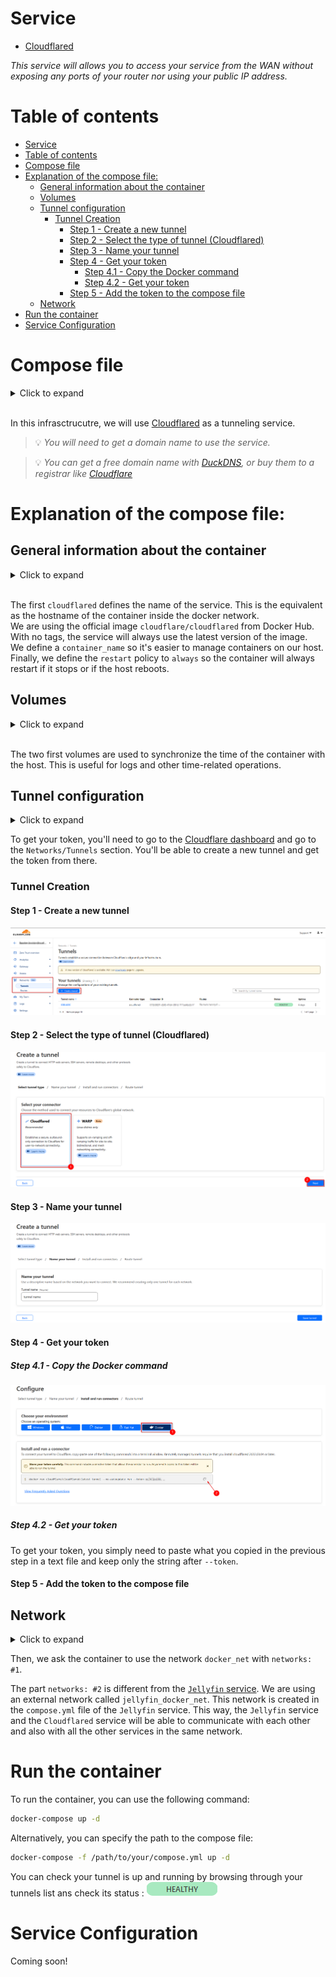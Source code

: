 # Service
- [Cloudflared](https://one.dash.cloudflare.com/5d727414f06a81a09028b3940babbe2b/networks/tunnels)

*This service will allows you to access your service from the WAN without exposing any ports of your router nor using your public IP address.*

# Table of contents

- [Service](#service)
- [Table of contents](#table-of-contents)
- [Compose file](#compose-file)
- [Explanation of the compose file:](#explanation-of-the-compose-file)
  - [General information about the container](#general-information-about-the-container)
  - [Volumes](#volumes)
  - [Tunnel configuration](#tunnel-configuration)
    - [Tunnel Creation](#tunnel-creation)
      - [Step 1 - Create a new tunnel](#step-1---create-a-new-tunnel)
      - [Step 2 - Select the type of tunnel (Cloudflared)](#step-2---select-the-type-of-tunnel-cloudflared)
      - [Step 3 - Name your tunnel](#step-3---name-your-tunnel)
      - [Step 4 - Get your token](#step-4---get-your-token)
        - [Step 4.1 - Copy the Docker command](#step-41---copy-the-docker-command)
        - [Step 4.2 - Get your token](#step-42---get-your-token)
      - [Step 5 - Add the token to the compose file](#step-5---add-the-token-to-the-compose-file)
  - [Network](#network)
- [Run the container](#run-the-container)
- [Service Configuration](#service-configuration)

# Compose file

<details>
<summary>Click to expand</summary>

![compose.yml](./compose.yml)
</details><br>

In this infrasctrucutre, we will use [Cloudflared](https://one.dash.cloudflare.com/5d727414f06a81a09028b3940babbe2b/networks/tunnels) as a tunneling service. <br>

> 💡 *You will need to get a domain name to use the service.*<br>

> 💡 *You can get a free domain name with [DuckDNS](https://www.duckdns.org/), or buy them to a registrar like [Cloudflare](https://cloudflare.com)*


# Explanation of the compose file:

## General information about the container
<details>
<summary>Click to expand</summary>

```yml
---
services:
  cloudflared:
    image: cloudflare/cloudflared
    container_name: cloudflare
    restart: always
    [...]
```
</details><br>

The first `cloudflared` defines the name of the service. This is the equivalent as the hostname of the container inside the docker network.<br>
We are using the official image `cloudflare/cloudflared` from Docker Hub. With no tags, the service will always use the latest version of the image.<br>
We define a `container_name` so it's easier to manage containers on our host.<br>
Finally, we define the `restart` policy to `always` so the container will always restart if it stops or if the host reboots.<br>

## Volumes
<details>
<summary>Click to expand</summary>

```yml
[...]
    volumes:
      - /etc/localtime:/etc/localtime:ro
      - /etc/localtime:/etc/timezone:ro
[...]
```
</details><br>

The two first volumes are used to synchronize the time of the container with the host. This is useful for logs and other time-related operations.<br>

## Tunnel configuration

<details>
<summary>Click to expand</summary>

```yml
[...]
    command: tunnel --no-autoupdate run --token <token_here>
[...]
```
</details>

To get your token, you'll need to go to the [Cloudflare dashboard](https://one.dash.cloudflare.com/) and go to the `Networks/Tunnels` section. You'll be able to create a new tunnel and get the token from there.

### Tunnel Creation

#### Step 1 - Create a new tunnel

![Tunnel Creation](./.attachments/tunnel_creation.png)

#### Step 2 - Select the type of tunnel (Cloudflared)

![Type of tunnel](./.attachments/tunnel_type.png)

#### Step 3 - Name your tunnel

![Name your tunnel](./.attachments/tunnel_name.png)

#### Step 4 - Get your token

##### Step 4.1 - Copy the Docker command

![Copy Docker command](./.attachments/tunnel_command.png)

##### Step 4.2 - Get your token

To get your token, you simply need to paste what you copied in the previous step in a text file and keep only the string after `--token`.

#### Step 5 - Add the token to the compose file

## Network
<details>
<summary>Click to expand</summary>

```yml
[...]
    networks:
      - docker_net

networks:
  docker_net:
    external:
      name: jellyfin_docker_net
```
</details>

Then, we ask the container to use the network `docker_net` with `networks: #1`.


The part `networks: #2` is different from the [`Jellyfin` service](../jellyfin/compose.yml). We are using an external network called `jellyfin_docker_net`. This network is created in the `compose.yml` file of the `Jellyfin` service. This way, the `Jellyfin` service and the `Cloudflared` service will be able to communicate with each other and also with all the other services in the same network.


# Run the container
To run the container, you can use the following command:
```bash
docker-compose up -d
```
Alternatively, you can specify the path to the compose file:
```bash
docker-compose -f /path/to/your/compose.yml up -d
```

You can check your tunnel is up and running by browsing through your tunnels list ans check its status :
![HEALTHY](./.attachments/healthy.png)


# Service Configuration

Coming soon!
